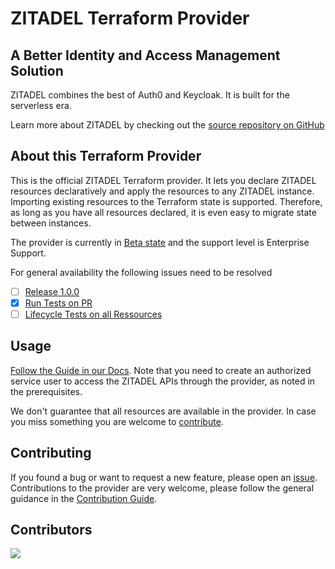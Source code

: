# ZITADEL Terraform Provider

## A Better Identity and Access Management Solution

ZITADEL combines the best of Auth0 and Keycloak.
It is built for the serverless era.

Learn more about ZITADEL by checking out the [source repository on GitHub](https://github.com/zitadel/zitadel)

## About this Terraform Provider

This is the official ZITADEL Terraform provider.
It lets you declare ZITADEL resources declaratively and apply the resources to any ZITADEL instance.
Importing existing resources to the Terraform state is supported.
Therefore, as long as you have all resources declared, it is even easy to migrate state between instances.

The provider is currently in [Beta state](https://zitadel.com/docs/support/general) and the support level is Enterprise Support.

For general availability the following issues need to be resolved

- [ ] [Release 1.0.0](https://github.com/zitadel/terraform-provider-zitadel/issues/85)
- [x] [Run Tests on PR](https://github.com/zitadel/terraform-provider-zitadel/issues/92)
- [ ] [Lifecycle Tests on all Ressources](https://github.com/zitadel/terraform-provider-zitadel/issues/91)

## Usage

[Follow the Guide in our Docs](https://zitadel.com/docs/guides/manage/terraform/basics).
Note that you need to create an authorized service user to access the ZITADEL APIs through the provider, as noted in the prerequisites.

We don't guarantee that all resources are available in the provider.
In case you miss something you are welcome to [contribute](#contributing).

## Contributing

If you found a bug or want to request a new feature, please open an [issue](https://github.com/zitadel/terraform-provider-zitadel/issues).
Contributions to the provider are very welcome, please follow the general guidance in the [Contribution Guide](https://github.com/zitadel/terraform-provider-zitadel/blob/main/CONTRIBUTING.md).

## Contributors

<a href="https://github.com/zitadel/terraform-provider-zitadel/graphs/contributors">
  <img src="https://contrib.rocks/image?repo=zitadel/terraform-provider-zitadel" />
</a>
